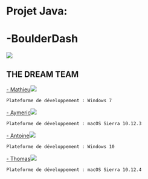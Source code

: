 
# Projet Java:
# -BoulderDash


[<img src="https://gamefaqs.akamaized.net/box/0/2/1/2021_front.jpg">](http://www.retrogames.cz/play_232-NES.php)


## THE DREAM TEAM

[- Mathieu](https://exia.cesi.fr)<img src= "http://i36.photobucket.com/albums/e12/thomasbuet/v_brisset_1476882568432-png_zpsxqszlazz.png">
	
    Plateforme de développement : Windows 7

[- Aymeric](https://exia.cesi.fr)<img src= "http://i36.photobucket.com/albums/e12/thomasbuet/v_lemoine_1476883124266-jpg_zpsipnrpmmv.jpeg">
	
    Plateforme de développement : macOS Sierra 10.12.3

[- Antoine](https://exia.cesi.fr)<img src= "http://i36.photobucket.com/albums/e12/thomasbuet/v_robert_1476883745725-jpg_zpsbuamtwti.jpeg">
	
    Plateforme de développement : Windows 10

[- Thomas](https://exia.cesi.fr)<img src= "http://i36.photobucket.com/albums/e12/thomasbuet/v_buet_1476882657616-jpg_zpshvr0hfnq.jpeg">
	
    Plateforme de développement : macOS Sierra 10.12.4

